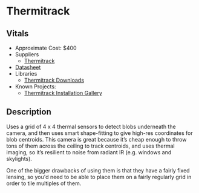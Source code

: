 # Thermitrack

## Vitals
* Approximate Cost: $400
* Suppliers
    * [Thermitrack](thermitrack.com)
* [Datasheet](http://www.thermitrack.com/prodinfo.html)
* Libraries
    * [Thermitrack Downloads](http://www.thermitrack.com/downloads.html)
* Known Projects:
    * [Thermitrack Installation Gallery](http://thermitrack.com/installations.html)

## Description
Uses a grid of 4 x 4 thermal sensors to detect blobs underneath the camera, and then uses smart shape-fitting to give high-res coordinates for blob centroids.  This camera is great because it’s cheap enough to throw tons of them across the ceiling to track centroids, and uses thermal imaging, so it’s resilient to noise from radiant IR (e.g. windows and skylights).

One of the bigger drawbacks of using them is that they have a fairly fixed lensing, so you'd need to be able to place them on a fairly regularly grid in order to tile multiples of them.